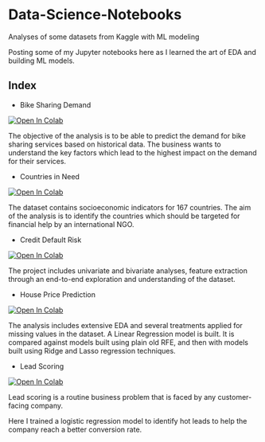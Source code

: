 # Data-Science-Notebooks
Analyses of some datasets from Kaggle with ML modeling

Posting some of my Jupyter notebooks here as I learned the art of EDA and building ML models.

## Index 

* Bike Sharing Demand

[![Open In Colab](https://github.dev/namanarora97/Data-Science-Notebooks/blob/assets/colab-badge.svg)](https://githubtocolab.com/namanarora97/Data-Science-Notebooks/blob/main/BikeSharingDemand-LinearRegression/bike-sharing-demand-eda-predictive-analytics.ipynb)

The objective of the analysis is to be able to predict the demand for bike sharing services based on historical data. The business wants to understand the key factors which lead to the highest impact on the demand for their services.

* Countries in Need

[![Open In Colab](https://colab.research.google.com/assets/colab-badge.svg)](https://githubtocolab.com/namanarora97/Data-Science-Notebooks/blob/main/Clustering-KMeans-vs-Hierarchical/clustering-kmeans-hierarchical-comparison.ipynb)

The dataset contains socioeconomic indicators for 167 countries. The aim of the analysis is to identify the countries which should be targeted for financial help by an international NGO.

* Credit Default Risk

[![Open In Colab](https://colab.research.google.com/assets/colab-badge.svg)](https://githubtocolab.com/namanarora97/Data-Science-Notebooks/blob/main/HomeCredit-Default-Risk-EDA/complete-eda-feature-understanding.ipynb)

The project includes univariate and bivariate analyses, feature extraction through an end-to-end exploration and understanding of the dataset.

* House Price Prediction

[![Open In Colab](https://colab.research.google.com/assets/colab-badge.svg)](https://githubtocolab.com/namanarora97/Data-Science-Notebooks/blob/main/HousePricePrediction-Ridge-Lasso/house-price-prediction-ridge-and-lasso-regression.ipynb)

The analysis includes extensive EDA and several treatments applied for missing values in the dataset. A Linear Regression model is built. It is compared against models built using plain old RFE, and then with models built using Ridge and Lasso regression techniques.

* Lead Scoring

[![Open In Colab](https://colab.research.google.com/assets/colab-badge.svg)](https://githubtocolab.com/namanarora97/Data-Science-Notebooks/blob/main/HousePricePrediction-Ridge-Lasso/house-price-prediction-ridge-and-lasso-regression.ipynb)

Lead scoring is a routine business problem that is faced by any customer-facing company. 

Here I trained a logistic regression model to identify hot leads to help the company reach a better conversion rate.